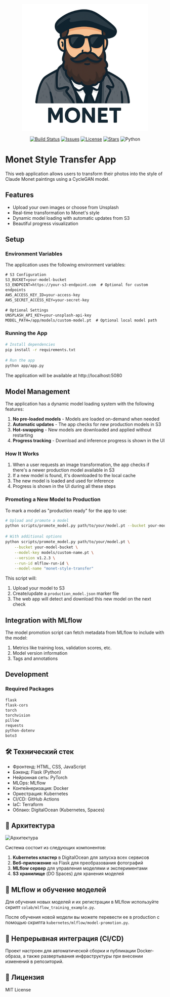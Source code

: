 <p align="center">
  <img src="repo/logo.png" width="400" alt="Monet Style Transfer Logo">
</p>

<p align="center">
  <a href="https://github.com/kopistas/monet-style-app-gan/actions"><img src="https://github.com/kopistas/monet-style-app-gan/workflows/Build%20and%20Push%20Docker%20Image/badge.svg" alt="Build Status"></a>
  <a href="https://github.com/kopistas/monet-style-app-gan/issues"><img src="https://img.shields.io/github/issues/kopistas/monet-style-app-gan.svg" alt="Issues"></a>
  <a href="https://github.com/kopistas/monet-style-app-gan/blob/main/LICENSE"><img src="https://img.shields.io/github/license/kopistas/monet-style-app-gan.svg" alt="License"></a>
  <a href="https://github.com/kopistas/monet-style-app-gan/stargazers"><img src="https://img.shields.io/github/stars/kopistas/monet-style-app-gan.svg" alt="Stars"></a>
  <img src="https://img.shields.io/badge/python-3.9+-blue.svg" alt="Python">
</p>

# Monet Style Transfer App

This web application allows users to transform their photos into the style of Claude Monet paintings using a CycleGAN model.

## Features

- Upload your own images or choose from Unsplash
- Real-time transformation to Monet's style
- Dynamic model loading with automatic updates from S3
- Beautiful progress visualization

## Setup

### Environment Variables

The application uses the following environment variables:

```
# S3 Configuration
S3_BUCKET=your-model-bucket
S3_ENDPOINT=https://your-s3-endpoint.com  # Optional for custom endpoints
AWS_ACCESS_KEY_ID=your-access-key
AWS_SECRET_ACCESS_KEY=your-secret-key

# Optional Settings
UNSPLASH_API_KEY=your-unsplash-api-key
MODEL_PATH=/app/models/custom-model.pt  # Optional local model path
```

### Running the App

```bash
# Install dependencies
pip install -r requirements.txt

# Run the app
python app/app.py
```

The application will be available at http://localhost:5080

## Model Management

The application has a dynamic model loading system with the following features:

1. **No pre-loaded models** - Models are loaded on-demand when needed
2. **Automatic updates** - The app checks for new production models in S3
3. **Hot-swapping** - New models are downloaded and applied without restarting
4. **Progress tracking** - Download and inference progress is shown in the UI

### How It Works

1. When a user requests an image transformation, the app checks if there's a newer production model available in S3
2. If a new model is found, it's downloaded to the local cache
3. The new model is loaded and used for inference
4. Progress is shown in the UI during all these steps

### Promoting a New Model to Production

To mark a model as "production ready" for the app to use:

```bash
# Upload and promote a model
python scripts/promote_model.py path/to/your/model.pt --bucket your-model-bucket

# With additional options
python scripts/promote_model.py path/to/your/model.pt \
    --bucket your-model-bucket \
    --model-key models/custom-name.pt \
    --version v1.2.3 \
    --run-id mlflow-run-id \
    --model-name "monet-style-transfer"
```

This script will:
1. Upload your model to S3
2. Create/update a `production_model.json` marker file
3. The web app will detect and download this new model on the next check

## Integration with MLflow

The model promotion script can fetch metadata from MLflow to include with the model:

1. Metrics like training loss, validation scores, etc.
2. Model version information
3. Tags and annotations

## Development

### Required Packages

```
flask
flask-cors
torch
torchvision
pillow
requests
python-dotenv
boto3
```

## 🛠️ Технический стек

- Фронтенд: HTML, CSS, JavaScript
- Бэкенд: Flask (Python)
- Нейронная сеть: PyTorch
- MLOps: MLflow
- Контейнеризация: Docker
- Оркестрация: Kubernetes
- CI/CD: GitHub Actions
- IaC: Terraform
- Облако: DigitalOcean (Kubernetes, Spaces)

## 🎯 Архитектура

![Архитектура](repo/architecture.png)

Система состоит из следующих компонентов:

1. **Kubernetes кластер** в DigitalOcean для запуска всех сервисов
2. **Веб-приложение** на Flask для преобразования фотографий
3. **MLflow сервер** для управления моделями и экспериментами
4. **S3 хранилище** (DO Spaces) для хранения моделей

## 🚀 MLflow и обучение моделей

Для обучения новых моделей и их регистрации в MLflow используйте скрипт `colab/mlflow_training_example.py`.

После обучения новой модели вы можете перевести ее в production с помощью скрипта `kubernetes/mlflow/model-promotion.py`.

## 🔄 Непрерывная интеграция (CI/CD)

Проект настроен для автоматической сборки и публикации Docker-образа, а также развертывания инфраструктуры при внесении изменений в репозиторий.

## 📄 Лицензия

MIT License 